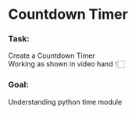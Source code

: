 # Countdown Timer

<h3>Task: </h3>
Create a Countdown Timer<br/>
Working as shown in video hand 👇🏻

<h3>Goal: </h3>
Understanding python time module